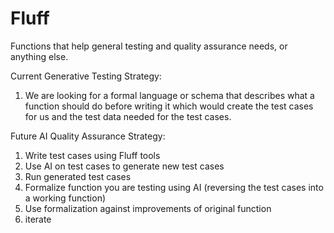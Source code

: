 # Fluff
Functions that help general testing and quality assurance needs, or anything else.

Current Generative Testing Strategy:
1. We are looking for a formal language or schema that describes what a function should do before writing it which would create the test cases for us and the test data needed for the test cases.

Future AI Quality Assurance Strategy:
1. Write test cases using Fluff tools
2. Use AI on test cases to generate new test cases
3. Run generated test cases
4. Formalize function you are testing using AI (reversing the test cases into a working function)
5. Use formalization against improvements of original function
6. iterate
